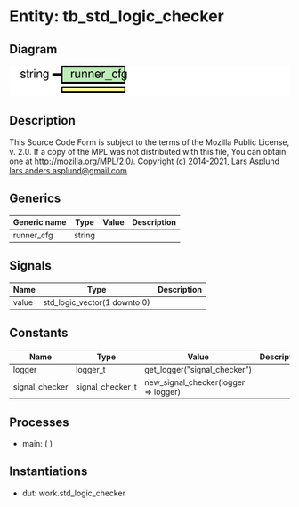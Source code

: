 # Entity: tb_std_logic_checker

## Diagram

![Diagram](tb_std_logic_checker.svg "Diagram")
## Description

This Source Code Form is subject to the terms of the Mozilla Public
License, v. 2.0. If a copy of the MPL was not distributed with this file,
You can obtain one at http://mozilla.org/MPL/2.0/.
Copyright (c) 2014-2021, Lars Asplund lars.anders.asplund@gmail.com
## Generics

| Generic name | Type   | Value | Description |
| ------------ | ------ | ----- | ----------- |
| runner_cfg   | string |       |             |
## Signals

| Name  | Type                         | Description |
| ----- | ---------------------------- | ----------- |
| value | std_logic_vector(1 downto 0) |             |
## Constants

| Name           | Type             | Value                                 | Description |
| -------------- | ---------------- | ------------------------------------- | ----------- |
| logger         | logger_t         |  get_logger("signal_checker")         |             |
| signal_checker | signal_checker_t |  new_signal_checker(logger => logger) |             |
## Processes
- main: (  )
## Instantiations

- dut: work.std_logic_checker
